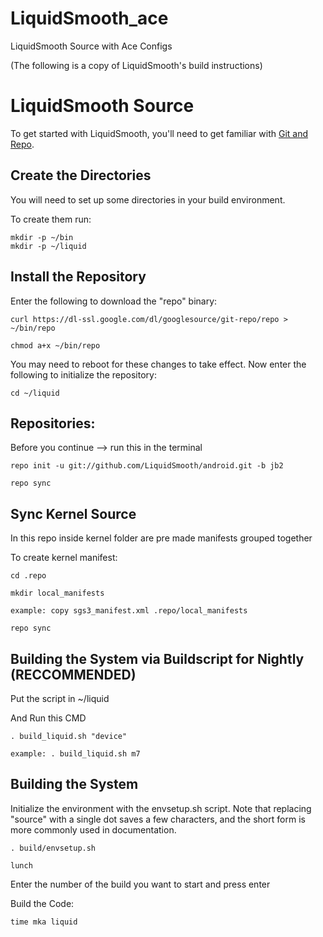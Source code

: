 LiquidSmooth_ace
================

LiquidSmooth Source with Ace Configs

(The following is a copy of LiquidSmooth's build instructions)

LiquidSmooth Source
===================
To get started with LiquidSmooth, you'll need to get
familiar with [Git and Repo](http://source.android.com/source/version-control.html).

Create the Directories
----------------------

You will need to set up some directories in your build environment.

To create them run:

    mkdir -p ~/bin
    mkdir -p ~/liquid

Install the Repository
----------------------

Enter the following to download the "repo" binary:

    curl https://dl-ssl.google.com/dl/googlesource/git-repo/repo > ~/bin/repo

    chmod a+x ~/bin/repo

You may need to reboot for these changes to take effect. 
Now enter the following to initialize the repository:

    cd ~/liquid

Repositories:
---------------

Before you continue --> run this in the terminal

    repo init -u git://github.com/LiquidSmooth/android.git -b jb2

    repo sync

Sync Kernel Source
----------------------

In this repo inside kernel folder are pre made manifests grouped together

To create kernel manifest:

    cd .repo

    mkdir local_manifests

    example: copy sgs3_manifest.xml .repo/local_manifests

    repo sync


Building the System via Buildscript for Nightly (RECCOMMENDED)
---------------

Put the script in ~/liquid

And Run this CMD

    . build_liquid.sh "device"

    example: . build_liquid.sh m7


Building the System
---------------

Initialize the environment with the envsetup.sh script. Note that replacing "source" with a single dot saves a few characters, and the short form is more commonly used in documentation.

    . build/envsetup.sh

    lunch

Enter the number of the build you want to start and press enter

Build the Code:

    time mka liquid


